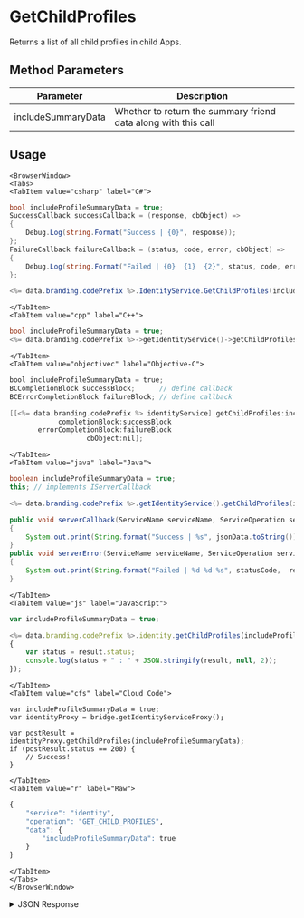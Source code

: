 # GetChildProfiles

Returns a list of all child profiles in child Apps.

<PartialServop service_name="identity" operation_name="GET_CHILD_PROFILES" />

## Method Parameters
Parameter | Description
--------- | -----------
includeSummaryData | Whether to return the summary friend data along with this call

## Usage

```mdx-code-block
<BrowserWindow>
<Tabs>
<TabItem value="csharp" label="C#">
```

```csharp
bool includeProfileSummaryData = true;
SuccessCallback successCallback = (response, cbObject) =>
{
    Debug.Log(string.Format("Success | {0}", response));
};
FailureCallback failureCallback = (status, code, error, cbObject) =>
{
    Debug.Log(string.Format("Failed | {0}  {1}  {2}", status, code, error));
};

<%= data.branding.codePrefix %>.IdentityService.GetChildProfiles(includeProfileSummaryData, successCallback, failureCallback);
```

```mdx-code-block
</TabItem>
<TabItem value="cpp" label="C++">
```

```cpp
bool includeProfileSummaryData = true;
<%= data.branding.codePrefix %>->getIdentityService()->getChildProfiles(includeProfileSummaryData, this);
```

```mdx-code-block
</TabItem>
<TabItem value="objectivec" label="Objective-C">
```

```objectivec
bool includeProfileSummaryData = true;
BCCompletionBlock successBlock;      // define callback
BCErrorCompletionBlock failureBlock; // define callback

[[<%= data.branding.codePrefix %> identityService] getChildProfiles:includeProfileSummaryData
            completionBlock:successBlock
       errorCompletionBlock:failureBlock
                   cbObject:nil];
```

```mdx-code-block
</TabItem>
<TabItem value="java" label="Java">
```

```java
boolean includeProfileSummaryData = true;
this; // implements IServerCallback

<%= data.branding.codePrefix %>.getIdentityService().getChildProfiles(includeProfileSummaryData, this);

public void serverCallback(ServiceName serviceName, ServiceOperation serviceOperation, JSONObject jsonData)
{
    System.out.print(String.format("Success | %s", jsonData.toString()));
}
public void serverError(ServiceName serviceName, ServiceOperation serviceOperation, int statusCode, int reasonCode, String jsonError)
{
    System.out.print(String.format("Failed | %d %d %s", statusCode,  reasonCode, jsonError.toString()));
}
```

```mdx-code-block
</TabItem>
<TabItem value="js" label="JavaScript">
```

```javascript
var includeProfileSummaryData = true;

<%= data.branding.codePrefix %>.identity.getChildProfiles(includeProfileSummaryData, result =>
{
	var status = result.status;
	console.log(status + " : " + JSON.stringify(result, null, 2));
});
```

```mdx-code-block
</TabItem>
<TabItem value="cfs" label="Cloud Code">
```

```cfscript
var includeProfileSummaryData = true;
var identityProxy = bridge.getIdentityServiceProxy();

var postResult = identityProxy.getChildProfiles(includeProfileSummaryData);
if (postResult.status == 200) {
    // Success!
}
```

```mdx-code-block
</TabItem>
<TabItem value="r" label="Raw">
```

```r
{
	"service": "identity",
	"operation": "GET_CHILD_PROFILES",
	"data": {
		"includeProfileSummaryData": true
	}
}
```

```mdx-code-block
</TabItem>
</Tabs>
</BrowserWindow>
```

<details>
<summary>JSON Response</summary>

```json
{
	"status": 200,
	"data": {
		"children": [{
			"appId": "123456",
			"profileId": "b7h32751-befd-4a89-b6da-cd55hs3b2a86",
			"profileName": "Child1",
			"summaryFriendData": null
		}, {
			"appId": "123457",
			"profileId": "a17b3432-195b-45hf-b1e7-5f78g3462310",
			"profileName": "Child2",
			"summaryFriendData": null
		}]
	}
}
```
</details>

